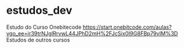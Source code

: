 # estudos_dev

Estudo do Curso Onebitecode https://start.onebitcode.com/aulas?vgo_ee=ir39trNJglRrvwL44JPhD2mH%2FJcSix0I9G8FBp79vIM%3D
Estudos de outros cursos
